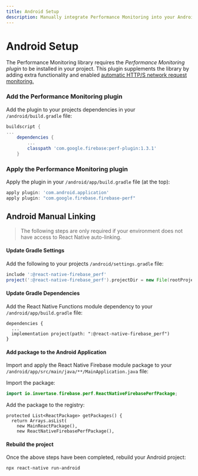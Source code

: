 ```yaml
---
title: Android Setup
description: Manually integrate Performance Monitoring into your Android application.
---
```


# Android Setup

The Performance Monitoring library requires the *Performance Monitoring plugin* to be installed in your project.
This plugin supplements the library by adding extra functionality and enabled [automatic HTTP/S network request monitoring.](https://firebase.google.com/docs/perf-mon#network-requests)

### Add the Performance Monitoring plugin

Add the plugin to your projects dependencies in your `/android/build.gradle` file:

```groovy
buildscript {
...
    dependencies {
        ...
        classpath 'com.google.firebase:perf-plugin:1.3.1'
    }
``` 

### Apply the Performance Monitoring plugin

Apply the plugin in your `/android/app/build.gradle` file (at the top):

```groovy
apply plugin: 'com.android.application'
apply plugin: "com.google.firebase.firebase-perf"
```

## Android Manual Linking

> The following steps are only required if your environment does not have access to React Native
> auto-linking.

#### Update Gradle Settings

Add the following to your projects `/android/settings.gradle` file:

```groovy
include ':@react-native-firebase_perf'
project(':@react-native-firebase_perf').projectDir = new File(rootProject.projectDir, './../node_modules/@react-native-firebase/perf/android')
```

#### Update Gradle Dependencies

Add the React Native Functions module dependency to your `/android/app/build.gradle` file:

```groovy{3}
dependencies {
  ...
  implementation project(path: ":@react-native-firebase_perf")
}
```

#### Add package to the Android Application

Import and apply the React Native Firebase module package to your `/android/app/src/main/java/**/MainApplication.java` file:

Import the package:

```java
import io.invertase.firebase.perf.ReactNativeFirebasePerfPackage;
```

Add the package to the registry:

```java{4}
protected List<ReactPackage> getPackages() {
  return Arrays.asList(
    new MainReactPackage(),
    new ReactNativeFirebasePerfPackage(),
```

#### Rebuild the project

Once the above steps have been completed, rebuild your Android project:

```bash
npx react-native run-android
```


